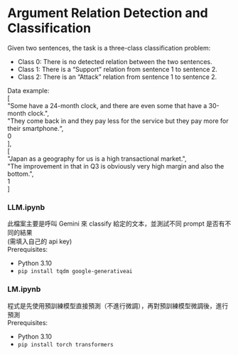# Argument Relation Detection and Classification
Given two sentences, the task is a three-class classification problem:
* Class 0: There is no detected relation between the two sentences.
* Class 1: There is a “Support” relation from sentence 1 to sentence 2.
* Class 2: There is an “Attack” relation from sentence 1 to sentence 2. 

Data example: <br>
\[ <br>
"Some have a 24-month clock, and there are even some that have a 30-month clock.", <br>
"They come back in and they pay less for the service but they pay more for their smartphone.“, <br>
0 <br>
], <br>
\[ <br>
"Japan as a geography for us is a high transactional market.", <br>
"The improvement in that in Q3 is obviously very high margin and also the bottom.", <br>
1 <br>
] <br>

### LLM.ipynb 
此檔案主要是呼叫 Gemini 來 classify 給定的文本，並測試不同 prompt 是否有不同的結果 <br>
(需填入自己的 api key) <br>
Prerequisites:
* Python 3.10
* ```pip install tqdm google-generativeai```
    
### LM.ipynb
程式是先使用預訓練模型直接預測（不進行微調），再對預訓練模型微調後，進行預測 <br>
Prerequisites:
* Python 3.10
* ```pip install torch transformers```
